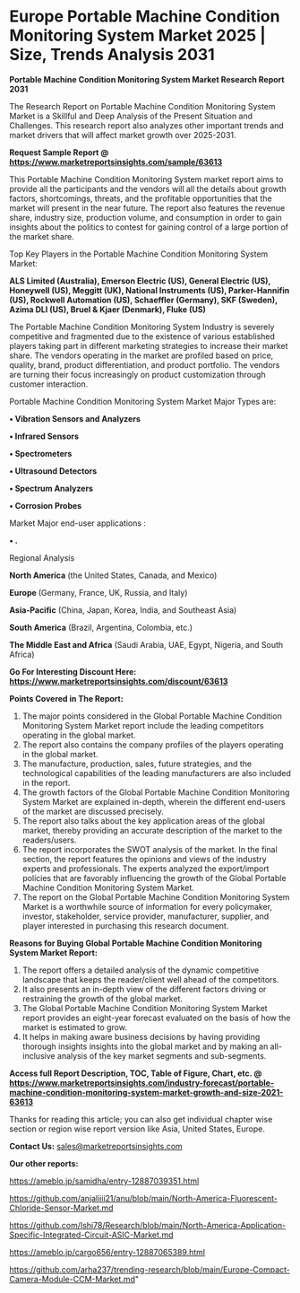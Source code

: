 # Europe Portable Machine Condition Monitoring System Market 2025 | Size, Trends Analysis 2031

<strong>Portable Machine Condition Monitoring System Market Research Report 2031</strong>

The Research Report on Portable Machine Condition Monitoring System Market is a Skillful and Deep Analysis of the Present Situation and Challenges. This research report also analyzes other important trends and market drivers that will affect market growth over 2025-2031.

<strong>Request Sample Report @ <a href=https://www.marketreportsinsights.com/sample/63613>https://www.marketreportsinsights.com/sample/63613</a></strong>

This Portable Machine Condition Monitoring System market report aims to provide all the participants and the vendors will all the details about growth factors, shortcomings, threats, and the profitable opportunities that the market will present in the near future. The report also features the revenue share, industry size, production volume, and consumption in order to gain insights about the politics to contest for gaining control of a large portion of the market share.

Top Key Players in the Portable Machine Condition Monitoring System Market:

<strong>ALS Limited (Australia), Emerson Electric (US), General Electric (US), Honeywell (US), Meggitt (UK), National Instruments (US), Parker-Hannifin (US), Rockwell Automation (US), Schaeffler (Germany), SKF (Sweden), Azima DLI (US), Bruel & Kjaer (Denmark), Fluke (US)</strong>

The Portable Machine Condition Monitoring System Industry is severely competitive and fragmented due to the existence of various established players taking part in different marketing strategies to increase their market share. The vendors operating in the market are profiled based on price, quality, brand, product differentiation, and product portfolio. The vendors are turning their focus increasingly on product customization through customer interaction.

Portable Machine Condition Monitoring System Market Major Types are:

<strong>• Vibration Sensors and Analyzers

• Infrared Sensors

• Spectrometers

• Ultrasound Detectors

• Spectrum Analyzers

• Corrosion Probes</strong>

Market Major end-user applications :

<strong>• .</strong>

Regional Analysis

</u><strong><b>North America</b></strong> (the United States, Canada, and Mexico)

<strong><b>Europe </b></strong>(Germany, France, UK, Russia, and Italy)

<strong><b>Asia-Pacific</b></strong> (China, Japan, Korea, India, and Southeast Asia)

<strong><b>South America</b></strong> (Brazil, Argentina, Colombia, etc.)

<strong><b>The Middle East and Africa</b></strong> (Saudi Arabia, UAE, Egypt, Nigeria, and South Africa)

<strong>Go For Interesting Discount Here: <a href=https://www.marketreportsinsights.com/discount/63613>https://www.marketreportsinsights.com/discount/63613</a></strong>

<strong>Points Covered in The Report:</strong>
<ol>
  <li>The major points considered in the Global Portable Machine Condition Monitoring System Market report include the leading competitors operating in the global market.</li>
  <li>The report also contains the company profiles of the players operating in the global market.</li>
  <li>The manufacture, production, sales, future strategies, and the technological capabilities of the leading manufacturers are also included in the report.</li>
  <li>The growth factors of the Global Portable Machine Condition Monitoring System Market are explained in-depth, wherein the different end-users of the market are discussed precisely.</li>
  <li>The report also talks about the key application areas of the global market, thereby providing an accurate description of the market to the readers/users.</li>
  <li>The report incorporates the SWOT analysis of the market. In the final section, the report features the opinions and views of the industry experts and professionals. The experts analyzed the export/import policies that are favorably influencing the growth of the Global Portable Machine Condition Monitoring System Market.</li>
  <li>The report on the Global Portable Machine Condition Monitoring System Market is a worthwhile source of information for every policymaker, investor, stakeholder, service provider, manufacturer, supplier, and player interested in purchasing this research document.</li>
</ol>
<strong>Reasons for Buying Global Portable Machine Condition Monitoring System Market Report:</strong>

<ol>
  <li>The report offers a detailed analysis of the dynamic competitive landscape that keeps the reader/client well ahead of the competitors.</li>
  <li>It also presents an in-depth view of the different factors driving or restraining the growth of the global market.</li>
  <li>The Global Portable Machine Condition Monitoring System Market report provides an eight-year forecast evaluated on the basis of how the market is estimated to grow.</li>
  <li>It helps in making aware business decisions by having providing thorough insights insights into the global market and by making an all-inclusive analysis of the key market segments and sub-segments.</li>
</ol>
<strong>Access full Report Description, TOC, Table of Figure, Chart, etc. @ <a href=https://www.marketreportsinsights.com/industry-forecast/portable-machine-condition-monitoring-system-market-growth-and-size-2021-63613>https://www.marketreportsinsights.com/industry-forecast/portable-machine-condition-monitoring-system-market-growth-and-size-2021-63613</a></strong>


Thanks for reading this article; you can also get individual chapter wise section or region wise report version like Asia, United States, Europe.

<strong>Contact Us:</strong>
sales@marketreportsinsights.com

<strong>Our other reports:</strong>

<a href=https://ameblo.jp/samidha/entry-12887039351.html>https://ameblo.jp/samidha/entry-12887039351.html</a>

<a href=https://github.com/anjaliiii21/anu/blob/main/North-America-Fluorescent-Chloride-Sensor-Market.md>https://github.com/anjaliiii21/anu/blob/main/North-America-Fluorescent-Chloride-Sensor-Market.md</a>

<a href=https://github.com/Ishi78/Research/blob/main/North-America-Application-Specific-Integrated-Circuit-ASIC-Market.md>https://github.com/Ishi78/Research/blob/main/North-America-Application-Specific-Integrated-Circuit-ASIC-Market.md</a>

<a href=https://ameblo.jp/cargo656/entry-12887065389.html>https://ameblo.jp/cargo656/entry-12887065389.html</a>

<a href=https://github.com/arha237/trending-research/blob/main/Europe-Compact-Camera-Module-CCM-Market.md>https://github.com/arha237/trending-research/blob/main/Europe-Compact-Camera-Module-CCM-Market.md</a>"
